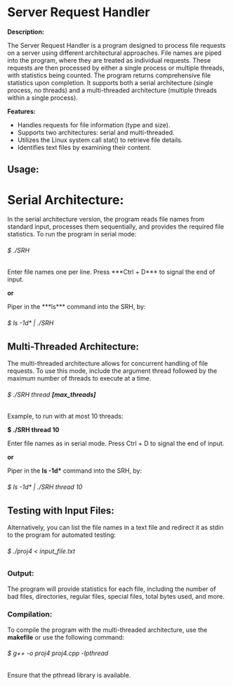 <h1>Server Request Handler</h1>

**Description:**

<p>
The Server Request Handler is a program designed to process file requests on a server using different architectural approaches. File names are piped into the program, where they are treated as individual requests. These requests are then processed by either a single process or multiple threads, with statistics being counted. The program returns comprehensive file statistics upon completion. It supports both a serial architecture (single process, no threads) and a multi-threaded architecture (multiple threads within a single process). </p>

**Features:**

* Handles requests for file information (type and size).
* Supports two architectures: serial and multi-threaded.
* Utilizes the Linux system call stat() to retrieve file details.
* Identifies text files by examining their content.

<h2>Usage:</h2>

# Serial Architecture:
<p>
In the serial architecture version, the program reads file names from standard input, processes them sequentially, and provides the required file statistics. To run the program in serial mode: </p>


<h6>$ ./SRH</h6>
<p>
Enter file names one per line. Press ***Ctrl + D*** to signal the end of input.
</p>

**or**
<p>
Piper in the ***ls*** command into the SRH, by:
</p>

<h6>$ ls -1d* | ./SRH</h6>

## Multi-Threaded Architecture:

The multi-threaded architecture allows for concurrent handling of file requests. To use this mode, include the argument thread followed by the maximum number of threads to execute at a time.


###### $ ./SRH thread ***[max_threads]***
<p>
Example, to run with at most 10 threads:</p>

**$ ./SRH thread 10**
<p>
Enter file names as in serial mode. Press Ctrl + D to signal the end of input.
</p>

**or**
<p>
Piper in the <strong>ls -1d*</strong> command into the SRH, by:
</p>

<h6>$ ls -1d* | ./SRH thread 10</h6>

## Testing with Input Files:
<p>
Alternatively, you can list the file names in a text file and redirect it as stdin to the program for automated testing:
</p>
<h6>$ ./proj4 < input_file.txt </h6> 
               
### Output:
<p>
The program will provide statistics for each file, including the number of bad files, directories, regular files, special files, total bytes used, and more.
</p>

<h3>Compilation:</h3>

To compile the program with the multi-threaded architecture, use the **makefile** or use the following command:


<h6> $ g++ -o proj4 proj4.cpp -lpthread </h6>
<p>
Ensure that the pthread library is available.
</p>

